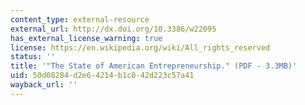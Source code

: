 ```yaml
---
content_type: external-resource
external_url: http://dx.doi.org/10.3386/w22095
has_external_license_warning: true
license: https://en.wikipedia.org/wiki/All_rights_reserved
status: ''
title: '"The State of American Entrepreneurship." (PDF - 3.3MB)'
uid: 50d08284-d2e6-4214-b1c0-42d223c57a41
wayback_url: ''
---
```

